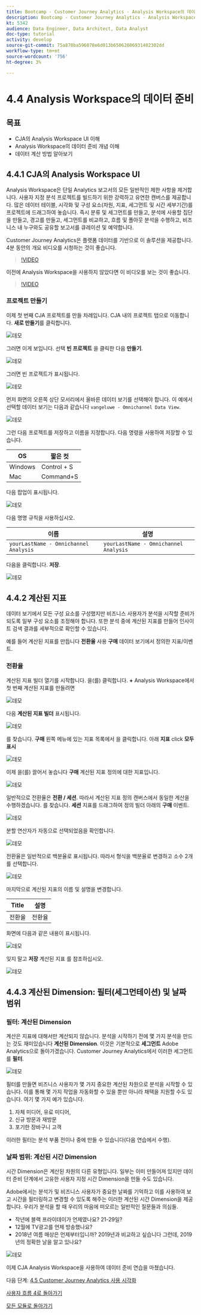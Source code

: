 ```yaml
---
title: Bootcamp - Customer Journey Analytics - Analysis Workspace의 데이터 준비 - 브라질
description: Bootcamp - Customer Journey Analytics - Analysis Workspace의 데이터 준비 - 브라질
kt: 5342
audience: Data Engineer, Data Architect, Data Analyst
doc-type: tutorial
activity: develop
source-git-commit: 75a878ba596078e6d013b65062606931402302dd
workflow-type: tm+mt
source-wordcount: '756'
ht-degree: 3%

---
```


# 4.4 Analysis Workspace의 데이터 준비

## 목표

- CJA의 Analysis Workspace UI 이해
- Analysis Workspace의 데이터 준비 개념 이해
- 데이터 계산 방법 알아보기

## 4.4.1 CJA의 Analysis Workspace UI

Analysis Workspace은 단일 Analytics 보고서의 모든 일반적인 제한 사항을 제거합니다. 사용자 지정 분석 프로젝트를 빌드하기 위한 강력하고 유연한 캔버스를 제공합니다. 많은 데이터 테이블, 시각화 및 구성 요소(차원, 지표, 세그먼트 및 시간 세부기간)를 프로젝트에 드래그하여 놓습니다. 즉시 분류 및 세그먼트를 만들고, 분석에 사용할 집단을 만들고, 경고를 만들고, 세그먼트를 비교하고, 흐름 및 폴아웃 분석을 수행하고, 비즈니스 내 누구와도 공유할 보고서를 큐레이션 및 예약합니다.

Customer Journey Analytics은 플랫폼 데이터를 기반으로 이 솔루션을 제공합니다. 4분 동안의 개요 비디오를 시청하는 것이 좋습니다.

>[!VIDEO](https://video.tv.adobe.com/v/35109?quality=12&learn=on)

이전에 Analysis Workspace을 사용하지 않았다면 이 비디오를 보는 것이 좋습니다.

>[!VIDEO](https://video.tv.adobe.com/v/26266?quality=12&learn=on)

### 프로젝트 만들기

이제 첫 번째 CJA 프로젝트를 만들 차례입니다. CJA 내의 프로젝트 탭으로 이동합니다.
**새로 만들기**&#x200B;를 클릭합니다.

![데모](./images/prmenu.png)

그러면 이게 보입니다. 선택 **빈 프로젝트** 을 클릭한 다음 **만들기**.

![데모](./images/prmenu1.png)

그러면 빈 프로젝트가 표시됩니다.

![데모](./images/premptyprojects.png)

먼저 화면의 오른쪽 상단 모서리에서 올바른 데이터 보기를 선택해야 합니다. 이 예에서 선택할 데이터 보기는 다음과 같습니다 `vangeluwe - Omnichannel Data View`.

![데모](./images/prdv.png)

그런 다음 프로젝트를 저장하고 이름을 지정합니다. 다음 명령을 사용하여 저장할 수 있습니다.

| OS | 짧은 컷 |
| ----------------- |-------------| 
| Windows | Control + S |
| Mac | Command+S |

다음 팝업이 표시됩니다.

![데모](./images/prsave.png)

다음 명명 규칙을 사용하십시오.

| 이름 | 설명 |
| ----------------- |-------------| 
| `yourLastName - Omnichannel Analysis` | `yourLastName - Omnichannel Analysis` |

다음을 클릭합니다. **저장**.

![데모](./images/prsave2.png)

## 4.4.2 계산된 지표

데이터 보기에서 모든 구성 요소를 구성했지만 비즈니스 사용자가 분석을 시작할 준비가 되도록 일부 구성 요소를 조정해야 합니다. 또한 분석 중에 계산된 지표를 만들어 인사이트 검색 결과를 세부적으로 확인할 수 있습니다.

예를 들어 계산된 지표를 만듭니다 **전환율** 사용 **구매** 데이터 보기에서 정의한 지표/이벤트.

### 전환율

계산된 지표 빌더 열기를 시작합니다. 을(를) 클릭합니다. **+** Analysis Workspace에서 첫 번째 계산된 지표를 만들려면

![데모](./images/pradd.png)

다음 **계산된 지표 빌더** 표시됩니다.

![데모](./images/prbuilder.png)

를 찾습니다. **구매** 왼쪽 메뉴에 있는 지표 목록에서 을 클릭합니다. 아래 **지표** click **모두 표시**

![데모](./images/calcbuildercr1.png)

이제 을(를) 끌어서 놓습니다 **구매** 계산된 지표 정의에 대한 지표입니다.

![데모](./images/calcbuildercr2.png)

일반적으로 전환율은 **전환 / 세션**. 따라서 계산된 지표 정의 캔버스에서 동일한 계산을 수행하겠습니다. 를 찾습니다. **세션** 지표를 드래그하여 정의 빌더 아래의 **구매** 이벤트.

![데모](./images/calcbuildercr3.png)

분할 연산자가 자동으로 선택되었음을 확인합니다.

![데모](./images/calcbuildercr4.png)

전환율은 일반적으로 백분율로 표시됩니다. 따라서 형식을 백분율로 변경하고 소수 2개를 선택합니다.

![데모](./images/calcbuildercr5.png)

마지막으로 계산된 지표의 이름 및 설명을 변경합니다.

| Title | 설명 |
| ----------------- |-------------| 
| 전환율 | 전환율 |

화면에 다음과 같은 내용이 표시됩니다.

![데모](./images/calcbuildercr6.png)

잊지 말고 **저장** 계산된 지표 를 참조하십시오.

![데모](./images/pr9.png)

## 4.4.3 계산된 Dimension: 필터(세그먼테이션) 및 날짜 범위

### 필터: 계산된 Dimension

계산은 지표에 대해서만 계산되지 않습니다. 분석을 시작하기 전에 몇 가지 분석을 만드는 것도 재미있습니다 **계산된 Dimension**. 이것은 기본적으로 **세그먼트** Adobe Analytics으로 돌아가겠습니다. Customer Journey Analytics에서 이러한 세그먼트를 **필터**.

![데모](./images/prfilters.png)

필터를 만들면 비즈니스 사용자가 몇 가지 중요한 계산된 차원으로 분석을 시작할 수 있습니다. 이를 통해 몇 가지 작업을 자동화할 수 있을 뿐만 아니라 채택을 지원할 수도 있습니다. 여기 몇 가지 예가 있습니다.

1. 자체 미디어, 유료 미디어,
2. 신규 방문과 재방문
3. 포기한 장바구니 고객

이러한 필터는 분석 부품 전이나 중에 만들 수 있습니다(다음 연습에서 수행).

### 날짜 범위: 계산된 시간 Dimension

시간 Dimension은 계산된 차원의 다른 유형입니다. 일부는 이미 만들어져 있지만 데이터 준비 단계에서 고유한 사용자 지정 시간 Dimension을 만들 수도 있습니다.

Adobe에서는 분석가 및 비즈니스 사용자가 중요한 날짜를 기억하고 이를 사용하여 보고 시간을 필터링하고 변경할 수 있도록 해주는 이러한 계산된 시간 Dimension을 제공합니다. 우리가 분석을 할 때 우리의 마음에 떠오르는 일반적인 질문들과 의심들.

- 작년에 블랙 프라이데이가 언제였나요? 21-29일?
- 12월에 TV광고를 언제 방송했나요?
- 2018년 여름 매상은 언제부터입니까? 2019년과 비교하고 싶습니다 그런데, 2019년의 정확한 날을 알고 있나요?

![데모](./images/timedimensions.png)

이제 CJA Analysis Workspace을 사용하여 데이터 준비 연습을 마쳤습니다.

다음 단계: [4.5 Customer Journey Analytics 사용 시각화](./ex5.md)

[사용자 흐름 4로 돌아가기](./uc4.md)

[모든 모듈로 돌아가기](./../../overview.md)
